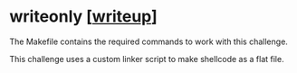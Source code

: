 # writeonly [[writeup](https://lfcode.ca/blog/gctf-2020-writeonly)]

The Makefile contains the required commands to work with this challenge.

This challenge uses a custom linker script to make shellcode as a flat file.
